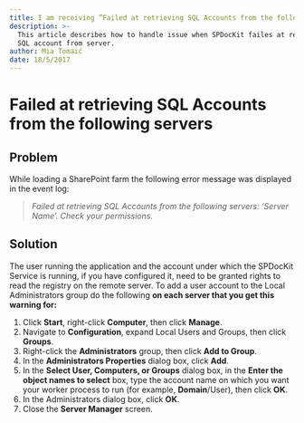 ```yaml
---
title: I am receiving ”Failed at retrieving SQL Accounts from the following servers".
description: >-
  This article describes how to handle issue when SPDocKit failes at retrieving
  SQL account from server.
author: Mia Tomaić
date: 18/5/2017
---
```


# Failed at retrieving SQL Accounts from the following servers

## Problem

While loading a SharePoint farm the following error message was displayed in the event log:

> _Failed at retrieving SQL Accounts from the following servers: ‘Server Name’. Check your permissions._

## Solution

The user running the application and the account under which the SPDocKit Service is running, if you have configured it, need to be granted rights to read the registry on the remote server. To add a user account to the Local Administrators group do the following **on each server that you get this warning for:**

1. Click **Start**, right-click **Computer**, then click **Manage**.
2. Navigate to **Configuration**, expand Local Users and Groups, then click **Groups**.
3. Right-click the **Administrators** group, then click **Add to Group**.
4. In the **Administrators Properties** dialog box, click **Add**.
5. In the **Select User, Computers, or Groups** dialog box, in the **Enter the object names to select** box, type the account name on which you want your worker process to run \(for example, **Domain**/User\), then click **OK**.
6. In the Administrators dialog box, click **OK**.
7. Close the **Server Manager** screen.

